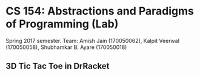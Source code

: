 
# CS 154: Abstractions and Paradigms of Programming (Lab)
Spring 2017 semester.
Team: Amish Jain (170050062), Kalpit Veerwal (170050058), Shubhamkar B. Ayare (170050018)

## 3D Tic Tac Toe in DrRacket

